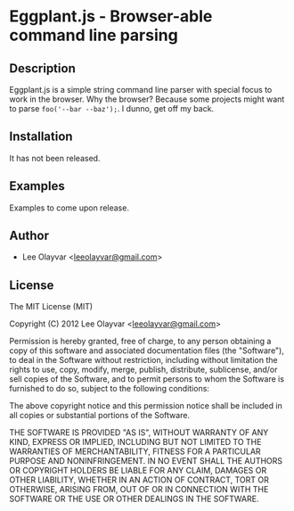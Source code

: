
# Eggplant.js - Browser-able command line parsing

## Description

Eggplant.js is a simple string command line parser with special focus to work
in the browser. Why the browser? Because some projects might want to parse
`foo('--bar --baz');`. I dunno, get off my back.

## Installation

It has not been released.

## Examples

Examples to come upon release.

## Author

  - Lee Olayvar &lt;leeolayvar@gmail.com&gt;

## License

The MIT License (MIT)

Copyright (C) 2012 Lee Olayvar &lt;leeolayvar@gmail.com&gt;

Permission is hereby granted, free of charge, to any person obtaining a copy of this software and associated documentation files (the "Software"), to deal in the Software without restriction, including without limitation the rights to use, copy, modify, merge, publish, distribute, sublicense, and/or sell copies of the Software, and to permit persons to whom the Software is furnished to do so, subject to the following conditions:

The above copyright notice and this permission notice shall be included in all copies or substantial portions of the Software.

THE SOFTWARE IS PROVIDED "AS IS", WITHOUT WARRANTY OF ANY KIND, EXPRESS OR IMPLIED, INCLUDING BUT NOT LIMITED TO THE WARRANTIES OF MERCHANTABILITY, FITNESS FOR A PARTICULAR PURPOSE AND NONINFRINGEMENT. IN NO EVENT SHALL THE AUTHORS OR COPYRIGHT HOLDERS BE LIABLE FOR ANY CLAIM, DAMAGES OR OTHER LIABILITY, WHETHER IN AN ACTION OF CONTRACT, TORT OR OTHERWISE, ARISING FROM, OUT OF OR IN CONNECTION WITH THE SOFTWARE OR THE USE OR OTHER DEALINGS IN THE SOFTWARE.